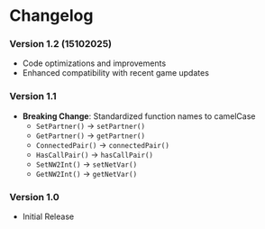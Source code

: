 # Changelog

### Version 1.2 (15102025)

- Code optimizations and improvements
- Enhanced compatibility with recent game updates

### Version 1.1

- **Breaking Change**: Standardized function names to camelCase
  - `SetPartner()` → `setPartner()`
  - `GetPartner()` → `getPartner()`
  - `ConnectedPair()` → `connectedPair()`
  - `HasCallPair()` → `hasCallPair()`
  - `SetNW2Int()` → `setNetVar()`
  - `GetNW2Int()` → `getNetVar()`

### Version 1.0

- Initial Release
